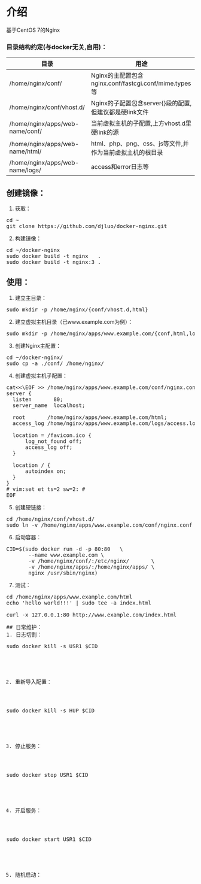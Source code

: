 # 介绍
基于CentOS 7的Nginx

### 目录结构约定(与docker无关,自用)：
|   目录                           |              用途                                        |
| -------------------------------- | ------------------------------------------------------   |
| /home/nginx/conf/                | Nginx的主配置包含nginx.conf/fastcgi.conf/mime.types等    |
| /home/nginx/conf/vhost.d/        | Nginx的子配置包含server{}段的配置,但建议都是硬link文件   |
| /home/nginx/apps/web-name/conf/  | 当前虚拟主机的子配置,上方vhost.d里硬link的源             |
| /home/nginx/apps/web-name/html/  | html、php、png、css、js等文件,并作为当前虚拟主机的根目录 |
| /home/nginx/apps/web-name/logs/  | access和error日志等                                      |

## 创建镜像：
1. 获取：
<pre>
cd ~
git clone https://github.com/djluo/docker-nginx.git
</pre>
2. 构建镜像：
<pre>
cd ~/docker-nginx
sudo docker build -t nginx   .
sudo docker build -t nginx:3 .
</pre>
## 使用：
1. 建立主目录：
<pre>
sudo mkdir -p /home/nginx/{conf/vhost.d,html}
</pre>
2. 建立虚拟主机目录（已www.example.com为例）：
<pre>
sudo mkdir -p /home/nginx/apps/www.example.com/{conf,html,logs}
</pre>
3. 创建Nginx主配置：
<pre>
cd ~/docker-nginx/
sudo cp -a ./conf/ /home/nginx/
</pre>
4. 创建虚拟主机子配置：
<pre>
cat<<\EOF >> /home/nginx/apps/www.example.com/conf/nginx.conf
server {
  listen       80;
  server_name  localhost;

  root       /home/nginx/apps/www.example.com/html;
  access_log /home/nginx/apps/www.example.com/logs/access.log;

  location = /favicon.ico {
      log_not_found off;
      access_log off;
  }

  location / {
      autoindex on;
  }
}
# vim:set et ts=2 sw=2: #
EOF
</pre>
5. 创建硬链接：
<pre>
cd /home/nginx/conf/vhost.d/
sudo ln -v /home/nginx/apps/www.example.com/conf/nginx.conf ./www.example.com.conf
</pre>
6. 启动容器：
<pre>
CID=$(sudo docker run -d -p 80:80   \
       --name www.example.com \
       -v /home/nginx/conf/:/etc/nginx/       \
       -v /home/nginx/apps/:/home/nginx/apps/ \
       nginx /usr/sbin/nginx)
</pre>
7. 测试：
<pre>
cd /home/nginx/apps/www.example.com/html
echo 'hello world!!!' | sudo tee -a index.html

curl -x 127.0.0.1:80 http://www.example.com/index.html
<pre>
## 日常维护：
1. 日志切割：
<pre>
sudo docker kill -s USR1 $CID
</pre>
2. 重新导入配置：
<pre>
sudo docker kill -s HUP $CID
</pre>
3. 停止服务：
<pre>
sudo docker stop USR1 $CID
</pre>
4. 开启服务：
<pre>
sudo docker start USR1 $CID
</pre>
5. 随机启动：
